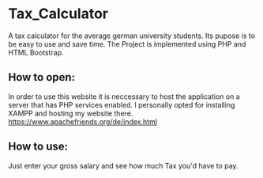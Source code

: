 # Tax_Calculator
A tax calculator for the average german university students. Its pupose is to be easy to use and save time. The Project is implemented using PHP and HTML Bootstrap.

## How to open:
In order to use this website it is neccessary to host the application on a server that has PHP services enabled. I personally opted for installing XAMPP and hosting my website there. https://www.apachefriends.org/de/index.html 

## How to use:
Just enter your gross salary and see how much Tax you'd have to pay.



